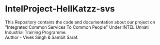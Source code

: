 # IntelProject-HellKatzz-svs
This Repository contains the code and documentation about our project on "Integrated Common Services To Common People" Under INTEL Unnati Industrial Training Programme.
<br>Author - Vivek Singh & Sambit Saraf.
